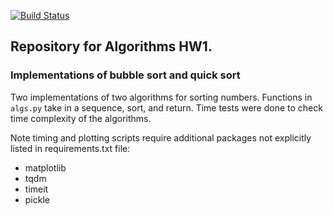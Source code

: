 [![Build Status](https://travis-ci.org/ghartoularos/hw1.svg?branch=master)](https://travis-ci.org/ghartoularos/hw1)

## Repository for Algorithms HW1.

### Implementations of bubble sort and quick sort
Two implementations of two algorithms for sorting numbers. Functions in `algs.py` take in a sequence, sort,
and return. Time tests were done to check time complexity of the algorithms.

Note timing and plotting scripts require additional packages not explicitly listed in requirements.txt file:
* matplotlib
* tqdm
* timeit
* pickle
